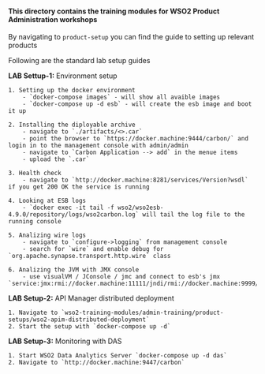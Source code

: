 #### This directory contains the training modules for WSO2 Product Administration workshops ####

By navigating to ```product-setup``` you can find the guide to setting up relevant products

Following are the standard lab setup guides

**LAB Settup-1:** Environment setup
	
	1. Setting up the docker environment
		- `docker-compose images` - will show all avaible images
		- `docker-compose up -d esb` - will create the esb image and boot it up

	2. Installing the diployable archive
		- navigate to `./artifacts/<>.car`
		- point the browser to `https://docker.machine:9444/carbon/` and login in to the management console with admin/admin
		- navigate to `Carbon Application --> add` in the menue items
		- upload the `.car`

	3. Health check
		- navigate to `http://docker.machine:8281/services/Version?wsdl` if you get 200 OK the service is running

	4. Looking at ESB logs
		- `docker exec -it tail -f wso2/wso2esb-4.9.0/repository/logs/wso2carbon.log` will tail the log file to the running console

	5. Analizing wire logs
		- navigate to `configure->logging` from management console
		- search for `wire` and enable debug for `org.apache.synapse.transport.http.wire` class

	6. Analizing the JVM with JMX console
		- use visualVM / JConsole / jmc and connect to esb's jmx `service:jmx:rmi://docker.machine:11111/jndi/rmi://docker.machine:9999/jmxrmi`

**LAB Setup-2:** API Manager distributed deployment
	
	1. Navigate to `wso2-training-modules/admin-training/product-setups/wso2-apim-distributed-deployment`
	2. Start the setup with `docker-compose up -d`

**LAB Setup-3:** Monitoring with DAS

	1. Start WSO2 Data Analytics Server `docker-compose up -d das`
	2. Navigate to `http://docker.machine:9447/carbon`
	
